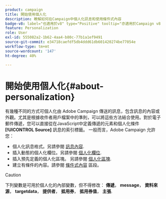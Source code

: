 ```yaml
---
product: campaign
title: 開始使用個人化
description: 瞭解如何在Campaign中個人化訊息和使用條件式內容
badge-v8: label="也適用於v8" type="Positive" tooltip="亦適用於Campaign v8"
feature: Personalization
role: User
exl-id: 555082a2-1b62-4aa4-b80c-77b1a1ef9491
source-git-commit: e34718caefdf5db4ddd61db601420274be77054e
workflow-type: tm+mt
source-wordcount: '147'
ht-degree: 40%

---
```


# 開始使用個人化{#about-personalization}

有幾種不同的方式可個人化由 Adobe Campaign 傳送的訊息，包含訊息的內容或外觀。尤其是根據收件者用戶檔案中的準則，可以將這些方法結合使用。對於電子郵件傳遞，您可以直接從在JavaScript中定義傳遞的元素和個人化條件 **[!UICONTROL Source]** 訊息的索引標籤。 一般而言，Adobe Campaign 允許您：

* 個人化訊息格式。另請參閱 [訊息內容](defining-the-email-content.md#message-content).
* 插入動態的個人化欄位。另請參閱 [個人化欄位](personalization-fields.md).
* 插入預先定義的個人化區塊。 另請參閱 [個人化區塊](personalization-blocks.md).
* 建立有條件的內容。請參閱 [條件式內容](conditional-content.md) 區段。

>[!CAUTION]
>
>下列變數是可用於個人化的內部變數，但不得修改： **傳遞**， **message**， **資料來源**， **targetdata**， **提供者**， **抵用券**， **抵用券值**， **主張**.
